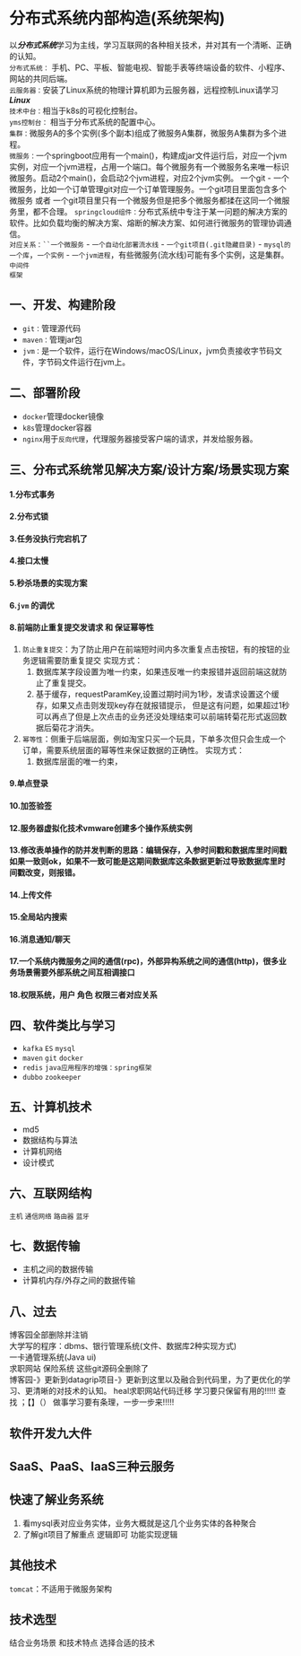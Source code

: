 # 分布式系统内部构造(系统架构)
以***分布式系统***学习为主线，学习互联网的各种相关技术，并对其有一个清晰、正确的认知。  
`分布式系统：` 手机、PC、平板、智能电视、智能手表等终端设备的软件、小程序、网站的共同后端。  
`云服务器：`安装了Linux系统的物理计算机即为云服务器，远程控制Linux请学习***Linux***  
`技术中台：`相当于k8s的可视化控制台。  
`yms控制台：` 相当于分布式系统的配置中心。  
`集群：`微服务A的多个实例(多个副本)组成了微服务A集群，微服务A集群为多个进程。  
`微服务：`一个springboot应用有一个main()，构建成jar文件运行后，对应一个jvm实例，对应一个jvm进程，占用一个端口。每个微服务有一个微服务名来唯一标识微服务。启动2个main()，会启动2个jvm进程，对应2个jvm实例。
        一个git - 一个微服务，比如一个订单管理git对应一个订单管理服务。一个git项目里面包含多个微服务 或者 一个git项目里只有一个微服务但是把多个微服务都揉在这同一个微服务里，都不合理。
`springcloud组件：`分布式系统中专注于某一问题的解决方案的软件。比如负载均衡的解决方案、熔断的解决方案、如何进行微服务的管理协调通信。  
`对应关系：``一个微服务` - `一个自动化部署流水线` - `一个git项目(.git隐藏目录)` - `mysql的一个库`，`一个实例` - `一个jvm进程`，有些微服务(流水线)可能有多个实例，这是集群。  
`中间件`  
`框架`

## 一、开发、构建阶段
- `git：`管理源代码
- `maven：`管理jar包
- `jvm：`是一个软件，运行在Windows/macOS/Linux，jvm负责接收字节码文件，字节码文件运行在jvm上。

## 二、部署阶段
- `docker`管理docker镜像
- `k8s`管理docker容器
- `nginx`用于`反向代理`，代理服务器接受客户端的请求，并发给服务器。

## 三、分布式系统常见解决方案/设计方案/场景实现方案
#### 1.分布式事务
#### 2.分布式锁
#### 3.任务没执行完宕机了
#### 4.接口太慢
#### 5.秒杀场景的实现方案
#### 6.`jvm` 的调优
#### 8.前端防止重复提交发请求 和 保证幂等性
1. `防止重复提交`：为了防止用户在前端短时间内多次重复点击按钮，有的按钮的业务逻辑需要防重复提交
    实现方式：
    1. 数据库某字段设置为唯一约束，如果违反唯一约束报错并返回前端这就防止了重复提交。
    2. 基于缓存，requestParamKey,设置过期时间为1秒，发请求设置这个缓存，如果又点击则发现key存在就报错提示，
    但是这有问题，如果超过1秒可以再点了但是上次点击的业务还没处理结束可以前端转菊花形式返回数据后菊花才消失。
2. `幂等性`：侧重于后端层面，例如淘宝只买一个玩具，下单多次但只会生成一个订单，需要系统层面的幂等性来保证数据的正确性。
    实现方式：
    1. 数据库层面的唯一约束，

#### 9.单点登录
#### 10.加签验签
#### 12.服务器虚拟化技术vmware创建多个操作系统实例
#### 13.修改表单操作的防并发判断的思路：编辑保存，入参时间戳和数据库里时间戳如果一致则ok，如果不一致可能是这期间数据库这条数据更新过导致数据库里时间戳改变，则报错。
#### 14.上传文件
#### 15.全局站内搜索
#### 16.消息通知/聊天
#### 17.一个系统内微服务之间的通信(rpc)，外部异构系统之间的通信(http)，很多业务场景需要外部系统之间互相调接口
#### 18.权限系统，用户 角色 权限三者对应关系


## 四、软件类比与学习
- `kafka` `ES` `mysql` 
- `maven` `git` `docker`
- `redis` `java应用程序的增强：spring框架`
- `dubbo` `zookeeper`

## 五、计算机技术
- md5  
- 数据结构与算法
- 计算机网络
- 设计模式


## 六、互联网结构
`主机` `通信网络` `路由器` `蓝牙`

## 七、数据传输
- 主机之间的数据传输
- 计算机内存/外存之间的数据传输


## 八、过去
博客园全部删除并注销  
大学写的程序：dbms、银行管理系统(文件、数据库2种实现方式)  
一卡通管理系统(Java ui)  
求职网站 保险系统 这些git源码全删除了  
博客园-》更新到datagrip项目-》更新到这里以及融合到代码里，为了更优化的学习、更清晰的对技术的认知。
heal求职网站代码迁移
学习要只保留有用的!!!!!
查找 ；【】（）
做事学习要有条理，一步一步来!!!!!

## 软件开发九大件

## SaaS、PaaS、IaaS三种云服务

## 快速了解业务系统
1. 看mysql表对应业务实体，业务大概就是这几个业务实体的各种聚合
2. 了解git项目了解重点 逻辑即可 功能实现逻辑

## 其他技术
`tomcat`：不适用于微服务架构


## 技术选型
结合业务场景 和技术特点 选择合适的技术
